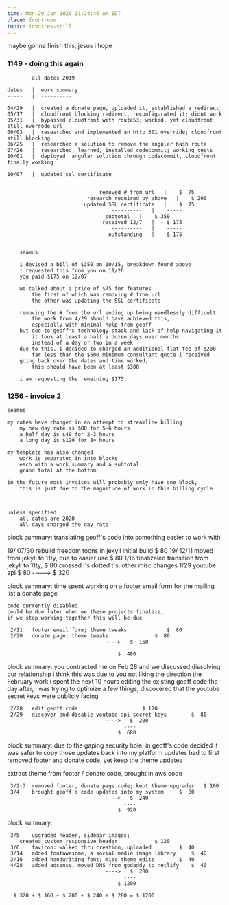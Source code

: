 ```yaml
---
time: Mon 29 Jun 2020 11:24:46 AM EDT
place: frontroom
topic: invoices-still
---
```


maybe gonna finish this, jesus i hope

### 1149 - doing this again

			all dates 2019

	dates	|  work summary
	-----	|  ----------

	04/29	|  created a donate page, uploaded it, established a redirect
	05/17	|  cloudfront blocking redirect, reconfigurated it; didnt work
	05/31	|  bypassed cloudfront with route53; worked, yet cloudfront still overrode url
	06/03	|  researched and implemented an http 301 override; cloudfront still blocking
	06/25	|  researched a solution to remove the angular hash route
	07/26	|  researched, learned, installed codecommit; working tests 
	10/01	|  deployed  angular solution through codecommit, cloudfront finally working

	10/07	|  updated ssl certificate


							      removed # from url   |    $  75
						      research required by above   |    $ 200
							 updated SSL certificate   |    $  75
								      ----------   |	-----
									subtotal   |    $ 350
								   received 12/7   |  - $ 175
								      ----------   |	-----
								     outstanding   |    $ 175


		seamus

		i devised a bill of $350 on 10/15, breakdown found above
		i requested this from you on 11/26
		you paid $175 on 12/07

		we talked about a price of $75 for features 
			the first of which was removing # from url
			the other was updating the SSL certificate

		removing the # from the url ending up being needlessly difficult
			the work from 4/29 should have achieved this,
			especially with minimal help from geoff
		but due to geoff's technology stack and lack of help navigating it
			it took at least a half a dozen days over months
			instead of a day or two in a week
		due to this, i decided to charged an additional flat fee of $200
			far less than the $500 minimum consultant quote i received
		going back over the dates and time worked, 
			this should have been at least $300

		i am requesting the remaining $175

### 1256 - invoice 2

	seamus

	my rates have changed in an attempt to streamline billing
		my new day rate is $80 for 5-6 hours
		a half day is $40 for 2-3 hours
		a long day is $120 for 8+ hours

	my template has also changed
		work is separated in into blocks
		each with a work summary and a subtotal
		grand total at the bottom

	in the future most invoices will probably omly have one block,
		this is just due to the magnitude of work in this billing cycle
	


	unless specified
		all dates are 2020
		all days charged the day rate


block summary:
	translating geoff's code into something easier to work with

   19/	07/30	rebuild freedom toons in jekyll initial build		$  80
   19/	12/11	moved from jekyll to 11ty, due to easier use		$  80
	 1/16	finalizaled transition from jekyll to 11ty,		$  80
			crossed i's dotted t's, other misc changes
	 1/29	youtube api						$  80
									---->	$  320


block summary:
	time spent working on 
		a footer email form for the mailing list 
		a donate page

	code currently disabled
	could be due later when we these projects finalize,
	if we stop working together this will be due
	
	 2/11	footer email form; theme tweaks				$  80
	 2/20	donate page; theme tweaks				$  80
									---->	$  160
										  ----
										$  480


block summary:
	you contracted me on Feb 28 and we discussed dissolving our relationship
	i think this was due to you not liking the direction the February work
	i spent the next 10 hours editing the existing geoff code
	the day after, i was trying to optimize a few things,
		discovered that the youtube secret keys were publicly facing

	 2/28	edit geoff code 					$ 120
	 2/29	discover and disable youtube api secret keys 		$  80
									---->	$  200
										  ----
										$  680

block summary:
	due to the gaping security hole, in geoff's code
	decided it was safer to copy those updates back into my platform updates 
	had to first removed footer and donate code, yet keep the theme updates

extract theme from footer / donate code, 
brought in aws code
	
	 3/2-3	removed footer, donate page code; kept theme upgrades 	$ 160
	 3/4	brought geoff's code updates into my system		$  80
									---->	$  240
										  ----
										$  920

block summary:

	 3/5	upgraded header, sidebar images;
	 	created custom responsive header			$ 120
	 3/6	favicon: walked thru creation; uploaded 		$  40
	 3/14	added fontawesome, a social media image library		$  40
	 3/16	added handwriting font; misc theme edits		$  40
	 4/28	added adsense, moved DNS from godaddy to netlify 	$  40
									---->	$  280
										  ----
										$ 1200

	  $ 320	+ $ 160	+ $ 200	+ $ 240	+ $ 280 = $ 1200

